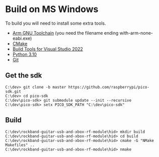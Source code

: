 # Build on MS Windows

To build you will need to install some extra tools.

- [Arm GNU Toolchain](https://developer.arm.com/tools-and-software/open-source-software/developer-tools/gnu-toolchain/downloads) (you need the filename ending with-arm-none-eabi.exe)
- [CMake](https://cmake.org/download/)
- [Build Tools for Visual Studio 2022](https://visualstudio.microsoft.com/downloads/#build-tools-for-visual-studio-2022)
- [Python 3.10](https://www.python.org/downloads/windows/)
- [Git](https://git-scm.com/download/win)

## Get the sdk
```
C:\dev> git clone -b master https://github.com/raspberrypi/pico-sdk.git
C:\dev> cd pico-sdk
C:\dev\pico-sdk> git submodule update --init --recursive
C:\dev\pico-sdk> setx PICO_SDK_PATH "C:\dev\pico-sdk"
```

## Build

```
C:\dev\rockband-guitar-usb-and-xbox-rf-module\hid> mkdir build
C:\dev\rockband-guitar-usb-and-xbox-rf-module\hid> cd build
C:\dev\rockband-guitar-usb-and-xbox-rf-module\hid> cmake -G "NMake Makefiles" ..
C:\dev\rockband-guitar-usb-and-xbox-rf-module\hid> nmake
```